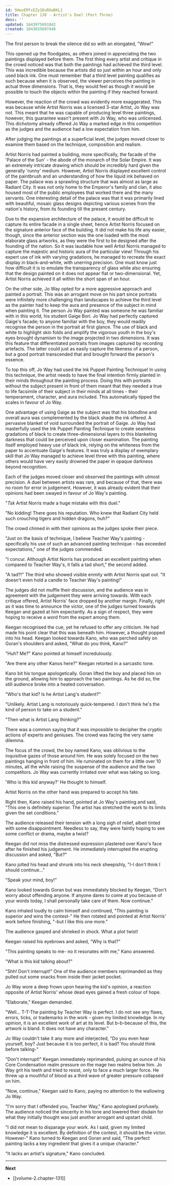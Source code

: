 ```yaml
---
id: SHwvEMfxEZy1DuRXwDKL1
title: Chapter 130 - Artist's Duel (Part Three)
desc: ''
updated: 1643975891842
created: 1643655697446
---
```


The first person to break the silence did so with an elongated, "Wow!"

This opened up the floodgates, as others joined in appreciating the two paintings displayed before them. The first thing every artist and critique in the crowd noticed was that both the paintings had achieved the third level. This was incredible because the artists did so just within an hour and only used black ink. One must remember that a third level painting qualifies as such because when it is observed, the viewer perceives the painting in actual three dimensions. That is, they would feel as though it would be possible to touch the objects within the painting if they reached forward.

However, the reaction of the crowd was evidently more exaggerated. This was because while Artist Norris was a licensed 3-star Artist, Jo Way was not. This meant that he was capable of producing level three paintings, however, this guarantee wasn't present with Jo Way, who was unlicensed. This dichotomy already offered Jo Way a marked edge in this competition as the judges and the audience had a low expectation from him.

After judging the paintings at a superficial level, the judges moved closer to examine them based on the technique, composition and realism.

Artist Norris had painted a building, more specifically, the facade of the 'Palace of the Sun' - the abode of the monarch of the Solar Empire. It was an extremely intricate drawing which should be incredibly hard given the generally 'runny' medium. However, Artist Norris displayed excellent control of the paintbrush and an understanding of how the liquid ink behaved on paper. The palace was a sprawling structure that was almost as large as Radiant City. It was not only home to the Emperor's family and clan, it also housed most of the public employees that worked there and the many servants. One interesting detail of the palace was that it was primarily lined with beautiful, mosaic glass designs depicting various scenes from the nation's history, from its founding till the present century.

Due to the expansive architecture of the palace, it would be difficult to capture its entire facade in a single sheet, hence Artist Norris focused on the signature anterior face of the building. It did not make his life any easier, though, since the anterior section was the one loaded with the most elaborate glass artworks, as they were the first to be designed after the founding of the nation. So it was laudable how well Artist Norris managed to capture the majestic and historic aura of the particular view! Through his expert use of ink with varying gradations, he managed to recreate the exact display in black-and-white, with unerring precision. One must know just how difficult it is to emulate the transparency of glass while also ensuring that the design painted on it does not appear flat or two-dimensional. Yet, Artist Norris achieved it all within the short span of an hour.

On the other side, Jo Way opted for a more aggressive approach and painted a portrait. This was an arrogant move on his part since portraits were infinitely more challenging than landscapes to achieve the third level as the painter had to keep the aura and presence of the subject in mind when painting it. The person Jo Way painted was someone he was familiar with in this world, his student Gaige Bori. Jo Way had perfectly captured Gaige's facade; to anyone familiar with the boy, they would readily recognise the person in the portrait at first glance. The use of black and white to highlight skin folds and amplify the vigorous youth in the boy's eyes brought dynamism to the image projected in two dimensions. It was this feature that differentiated portraits from images captured by recording artefacts. The latter could just as easily capture the likeness of a person, but a good portrait transcended that and brought forward the person's essence. 

To top this off, Jo Way had used the Ink Puppet Painting Technique! In using this technique, the artist needs to have the final intention firmly planted in their minds throughout the painting process. Doing this with portraits without the subject present in front of them meant that they needed a true to life facsimile of their subject in their minds at all times - their temperament, character, and aura included. This automatically tipped the scales in favour of Jo Way.

One advantage of using Gaige as the subject was that his bloodline and overall aura was complemented by the black shade the ink offered. A pervasive blanket of void surrounded the portrait of Gaige. Jo Way had masterfully used the Ink Puppet Painting Technique to create seamless gradations of black to create three-dimensional layers to this blanketing darkness that could be perceived upon closer examination. The painting itself employed heavy use of black ink, relying on the whiteness from the paper to accentuate Gaige's features. It was truly a display of exemplary skill that Jo Way managed to achieve level three with this painting, where others would have very easily drowned the paper in opaque darkness beyond recognition.

Each of the judges moved closer and observed the paintings with utmost precision. A duel between artists was rare, and because of that, there was no room for error in judgement. However, it was already evident that their opinions had been swayed in favour of Jo Way's painting.

"*Tsk* Artist Norris made a huge mistake with this duel."

"No kidding! There goes his reputation. Who knew that Radiant City held such crouching tigers and hidden dragons, huh?"

The crowd chimed in with their opinions as the judges spoke their piece.

"Just on the basis of technique, I believe Teacher Way's painting - specifically his use of such an advanced painting technique - has exceeded expectations," one of the judges commended.

"I concur. Although Artist Norris has produced an excellent painting when compared to Teacher Way's, it falls a tad short," the second added.

"A tad?!" The third who showed visible enmity with Artist Norris spat out. "It doesn't even hold a candle to Teacher Way's painting!"

The judges did not muffle their discussion, and the audience was in agreement with the judgement they were arriving towards. With each critique offered, Artist Norris' face dropped by another margin. Finally, right as it was time to announce the victor, one of the judges turned towards Keegan and gazed at him expectantly. As a sign of respect, they were hoping to receive a word from the expert among them.

Keegan recognised the cue, yet he refused to offer any criticism. He had made his point clear that this was beneath him. However, a thought popped into his head. Keegan looked towards Kano, who was perched safely on Goran's shoulders and asked, "What do you think, Kano?"

"Huh? Me?" Kano pointed at himself incredulously.

"Are there any other Kanos here?" Keegan retorted in a sarcastic tone.

Kano bit his tongue apologetically. Goran lifted the boy and placed him on the ground, allowing him to approach the two paintings. As he did so, the still audience broke into a heated conversation.

"Who's that kid? Is he Artist Lang's student?"

"Unlikely. Artist Lang is notoriously quick-tempered. I don't think he's the kind of person to take on a student."

"Then what is Artist Lang thinking?"

There was a common saying that it was impossible to decipher the cryptic actions of experts and geniuses. The crowd was facing the very same dilemma.

The focus of the crowd, the boy named Kano, was oblivious to the inquisitive gazes of those around him. He was solely focused on the two paintings hanging in front of him. He ruminated on them for a little over 10 minutes, all the while raising the suspense of the audience and the two competitors. Jo Way was currently irritated over what was taking so long.

'Who is this kid anyway?' He thought to himself.

Artist Norris on the other hand was prepared to accept his fate.

Right then, Kano raised his hand, pointed at Jo Way's painting and said, "This one is definitely superior. The artist has stretched the work to its limits given the set conditions."

The audience released their tension with a long sigh of relief, albeit tinted with some disappointment. Needless to say, they were faintly hoping to see some conflict or drama, maybe a twist?

Keegan did not miss the distressed expression plastered over Kano's face after he finished his judgement. He immediately interrupted the erupting discussion and asked, "But?"

Kano jolted his head and shrunk into his neck sheepishly, "I-I don't think I should continue..."

"Speak your mind, boy!"

Kano looked towards Goran but was immediately blocked by Keegan, "Don't worry about offending anyone. If anyone dares to come at you because of your words today, I shall personally take care of them. Now continue."

Kano inhaled loudly to calm himself and continued, "This painting is superior and wins the contest-" He then rotated and pointed at Artist Norris' work before finishing, "-but I like this one more."

The audience gasped and shrieked in shock. What a plot twist!

Keegan raised his eyebrows and asked, "Why is that?"

"This painting speaks to me- no it resonates with me," Kano answered.

"What is this kid talking about?"

"Shh! Don't interrupt!" One of the audience members reprimanded as they pulled out some snacks from inside their jacket pocket.

Jo Way wore a deep frown upon hearing the kid's opinion, a reaction opposite of Artist Norris' whose dead eyes gained a fresh colour of hope.

"Elaborate," Keegan demanded.

"Well... T-T-The painting by Teacher Way is perfect. I do not see any flaws, errors, ticks, or trademarks in the work - given my limited knowledge. In my opinion, it is an excellent work of art at its level. But b-b-because of this, the artwork is bland. It does not have any character."

Jo Way couldn't take it any more and interjected, "Do you even hear yourself, boy? Just because it is too perfect, it is bad? You should think before talking-"

"Don't interrupt!" Keegan immediately reprimanded, pulsing an ounce of his Core Condensation realm pressure on the mage two realms below him. Jo Way grit his teeth and tried to resist, only to face a much larger force. He threw up a mouthful of blood as a third wave of greater pressure collapsed on him.

"Now, continue," Keegan said to Kano, paying no attention to the wallowing Jo Way.

"I'm sorry that I offended you, Teacher Way," Kano apologised profusely. The audience noticed the sincerity in his tone and lowered their disdain for what they initially thought was just another arrogant and upstart child.

"I did not mean to disparage your work. As I said, given my limited knowledge it is excellent. By definition of the contest, it should be the victor. However-" Kano turned to Keegan and Goran and said, "The perfect painting lacks a key ingredient that gives it a unique character."

"It lacks an artist's signature," Kano concluded.

____

**Next**
* [[volume-2.chapter-131]]